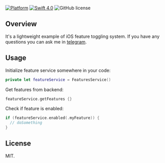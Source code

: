 [![Platform](https://img.shields.io/badge/platform-iOS-green.svg)]()
[![Swift 4.0](https://img.shields.io/badge/Swift-4.0-orange.svg)](https://swift.org)
![GitHub license](https://img.shields.io/badge/license-MIT-blue.svg?style=flat)

Overview
--------
It's a lightweight example of iOS feature toggling system. If you have any questions you can ask me in [telegram](https://t.me/iltsarev).

Usage
--------

Initialize feature service somewhere in your code:
``` swift
private let featureService = FeaturesService()
```

Get features from backend:
``` swift
featureService.getFeatures {}
```

Check if feature is enabled:
``` swift
if (featureService.enabled(.myFeature)) {
  // doSomething
}
```


License
--------

MIT.
